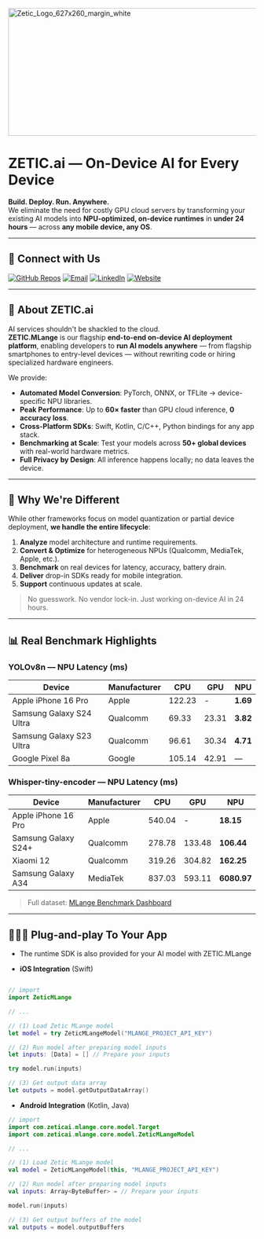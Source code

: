 <img width="627" height="260" alt="Zetic_Logo_627x260_margin_white" src="https://github.com/user-attachments/assets/9b1bbab5-8c7f-4bf9-9953-e344420561d6" />

# ZETIC.ai — On-Device AI for Every Device

**Build. Deploy. Run. Anywhere.**  
We eliminate the need for costly GPU cloud servers by transforming your existing AI models into **NPU-optimized, on-device runtimes** in **under 24 hours** — across **any mobile device, any OS**.

---

## 📡 Connect with Us
[![GitHub Repos](https://img.shields.io/badge/Codebase-grey?style=for-the-badge&logo=github&logoColor=white)](https://github.com/ZETIC-ai)
[![Email](https://img.shields.io/badge/Email-red?style=for-the-badge&logo=gmail&logoColor=white)](mailto:contact@zetic.ai)
[![LinkedIn](https://img.shields.io/badge/LinkedIn-blue?style=for-the-badge&logo=linkedin&logoColor=white)](https://linkedin.com/company/zetic-ai)
[![Website](https://img.shields.io/badge/Website-000000?style=for-the-badge&logo=vercel&logoColor=white)](https://zetic.ai)

---

## 🚀 About ZETIC.ai

AI services shouldn't be shackled to the cloud.  
**ZETIC.MLange** is our flagship **end-to-end on-device AI deployment platform**, enabling developers to **run AI models anywhere** — from flagship smartphones to entry-level devices — without rewriting code or hiring specialized hardware engineers.

We provide:
- **Automated Model Conversion**: PyTorch, ONNX, or TFLite → device-specific NPU libraries.
- **Peak Performance**: Up to **60× faster** than GPU cloud inference, **0 accuracy loss**.
- **Cross-Platform SDKs**: Swift, Kotlin, C/C++, Python bindings for any app stack.
- **Benchmarking at Scale**: Test your models across **50+ global devices** with real-world hardware metrics.
- **Full Privacy by Design**: All inference happens locally; no data leaves the device.

---

## 🧠 Why We're Different

While other frameworks focus on model quantization or partial device deployment, **we handle the entire lifecycle**:
1. **Analyze** model architecture and runtime requirements.
2. **Convert & Optimize** for heterogeneous NPUs (Qualcomm, MediaTek, Apple, etc.).
3. **Benchmark** on real devices for latency, accuracy, battery drain.
4. **Deliver** drop-in SDKs ready for mobile integration.
5. **Support** continuous updates at scale.

> No guesswork. No vendor lock-in. Just working on-device AI in 24 hours.

---

## 📊 Real Benchmark Highlights

### YOLOv8n — NPU Latency (ms)
| Device | Manufacturer | CPU | GPU | NPU |
|--------|--------------|-----|-----|-----|
| Apple iPhone 16 Pro | Apple | 122.23 | - | **1.69** |
| Samsung Galaxy S24 Ultra | Qualcomm | 69.33 | 23.31 | **3.82** |
| Samsung Galaxy S23 Ultra | Qualcomm | 96.61 | 30.34 | **4.71** |
| Google Pixel 8a | Google | 105.14 | 42.91 | — |

### Whisper-tiny-encoder — NPU Latency (ms)
| Device | Manufacturer | CPU | GPU | NPU |
|--------|--------------|-----|-----|-----|
| Apple iPhone 16 Pro | Apple | 540.04 | - | **18.15** |
| Samsung Galaxy S24+ | Qualcomm | 278.78 | 133.48 | **106.44** |
| Xiaomi 12 | Qualcomm | 319.26 | 304.82 | **162.25** |
| Samsung Galaxy A34 | MediaTek | 837.03 | 593.11 | **6080.97** |

> Full dataset: [MLange Benchmark Dashboard](https://zetic.ai/benchmarks)

---

## 👨🏻‍💻 Plug-and-play To Your App

- The runtime SDK is also provided for your AI model with ZETIC.MLange

- **iOS Integration** (Swift)

``` swift

// import
import ZeticMLange

// ...

// (1) Load Zetic MLange model
let model = try ZeticMLangeModel("MLANGE_PROJECT_API_KEY")

// (2) Run model after preparing model inputs
let inputs: [Data] = [] // Prepare your inputs

try model.run(inputs)

// (3) Get output data array
let outputs = model.getOutputDataArray()

```

- **Android Integration** (Kotlin, Java)

``` kotlin
// import
import com.zeticai.mlange.core.model.Target
import com.zeticai.mlange.core.model.ZeticMLangeModel

// ...

// (1) Load Zetic MLange model
val model = ZeticMLangeModel(this, "MLANGE_PROJECT_API_KEY")

// (2) Run model after preparing model inputs
val inputs: Array<ByteBuffer> = // Prepare your inputs

model.run(inputs)

// (3) Get output buffers of the model
val outputs = model.outputBuffers
```


